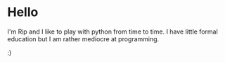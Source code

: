 # Hello
I'm Rip and I like to play with python from time to time.
I have little formal education but I am rather mediocre at programming.

:)
